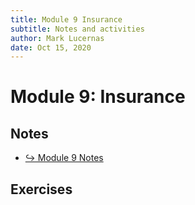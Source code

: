 ```yaml
---
title: Module 9 Insurance
subtitle: Notes and activities
author: Mark Lucernas
date: Oct 15, 2020
---
```



# Module 9: Insurance

## Notes

- [↪ Module 9 Notes](notes)

## Exercises

